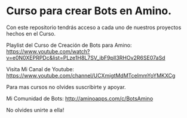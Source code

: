 # Curso para crear Bots en Amino.

Con este repositorio tendrás acceso a cada uno de nuestros proyectos hechos en el Curso.

Playlist del Curso de Creación de Bots para Amino:
https://www.youtube.com/watch?v=e0N0XEPRPDc&list=PLze1H8L7SV_ibF9pIl3RHOv2R6SE07aSd

Visita Mi Canal de Youtube:
https://www.youtube.com/channel/UCXmigtMdMTcelmmYoYMKXCg

Para mas cursos no olvides suscribirte y apoyar.

Mi Comunidad de Bots: 
http://aminoapps.com/c/BotsAmino

No olvides unirte a ella!
